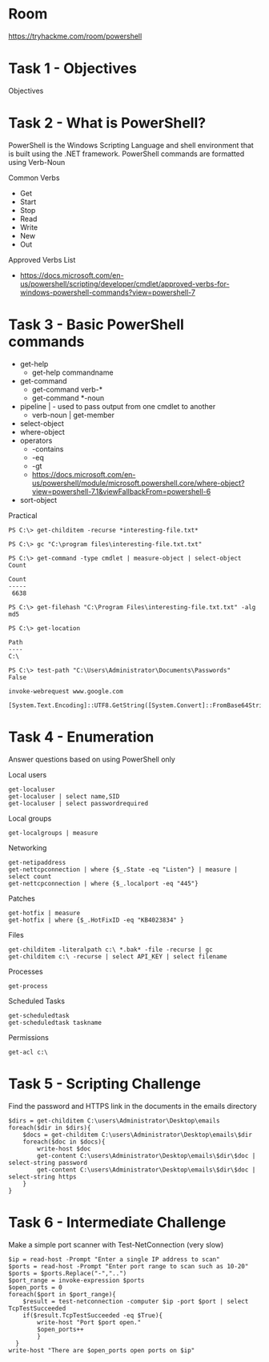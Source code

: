 # Room
https://tryhackme.com/room/powershell

# Task 1 - Objectives
Objectives

# Task 2 - What is PowerShell?
PowerShell is the Windows Scripting Language and shell environment that is built using the .NET framework.  PowerShell commands are formatted using Verb-Noun

Common Verbs
* Get
* Start
* Stop
* Read
* Write
* New
* Out

Approved Verbs List
* https://docs.microsoft.com/en-us/powershell/scripting/developer/cmdlet/approved-verbs-for-windows-powershell-commands?view=powershell-7

# Task 3 - Basic PowerShell commands
* get-help
  * get-help commandname
* get-command
  * get-command verb-*
  * get-command *-noun
* pipeline | - used to pass output from one cmdlet to another
  * verb-noun | get-member
* select-object
* where-object
* operators
  * -contains
  * -eq
  * -gt
  * https://docs.microsoft.com/en-us/powershell/module/microsoft.powershell.core/where-object?view=powershell-7.1&viewFallbackFrom=powershell-6
* sort-object

Practical
```
PS C:\> get-childitem -recurse *interesting-file.txt*
```
```
PS C:\> gc "C:\program files\interesting-file.txt.txt"
```
```
PS C:\> get-command -type cmdlet | measure-object | select-object Count

Count
-----
 6638
```
```
PS C:\> get-filehash "C:\Program Files\interesting-file.txt.txt" -alg md5
```
```
PS C:\> get-location

Path
----
C:\
```
```
PS C:\> test-path "C:\Users\Administrator\Documents\Passwords"
False
```
```
invoke-webrequest www.google.com
```
```
[System.Text.Encoding]::UTF8.GetString([System.Convert]::FromBase64String(string_here)
```

# Task 4 - Enumeration
Answer questions based on using PowerShell only

Local users
```
get-localuser
get-localuser | select name,SID
get-localuser | select passwordrequired
```
Local groups
```
get-localgroups | measure
```
Networking
```
get-netipaddress
get-nettcpconnection | where {$_.State -eq "Listen"} | measure | select count
get-nettcpconnection | where {$_.localport -eq "445"}
```
Patches
```
get-hotfix | measure
get-hotfix | where {$_.HotFixID -eq "KB4023834" }
```
Files
```
get-childitem -literalpath c:\ *.bak* -file -recurse | gc
get-childitem c:\ -recurse | select API_KEY | select filename
```
Processes
```
get-process
```
Scheduled Tasks
```
get-scheduledtask
get-scheduledtask taskname
```
Permissions
```
get-acl c:\
```

# Task 5 - Scripting Challenge
Find the password and HTTPS link in the documents in the emails directory
```
$dirs = get-childitem C:\users\Administrator\Desktop\emails
foreach($dir in $dirs){
    $docs = get-childitem C:\users\Administrator\Desktop\emails\$dir
    foreach($doc in $docs){
        write-host $doc
        get-content C:\users\Administrator\Desktop\emails\$dir\$doc | select-string password
        get-content C:\users\Administrator\Desktop\emails\$dir\$doc | select-string https
    }
}
```

# Task 6 - Intermediate Challenge
Make a simple port scanner with Test-NetConnection (very slow)
```
$ip = read-host -Prompt "Enter a single IP address to scan"
$ports = read-host -Prompt "Enter port range to scan such as 10-20"
$ports = $ports.Replace("-","..")
$port_range = invoke-expression $ports
$open_ports = 0
foreach($port in $port_range){
    $result = test-netconnection -computer $ip -port $port | select TcpTestSucceeded
    if($result.TcpTestSucceeded -eq $True){
        write-host "Port $port open."
        $open_ports++
        }
  }
write-host "There are $open_ports open ports on $ip"
```